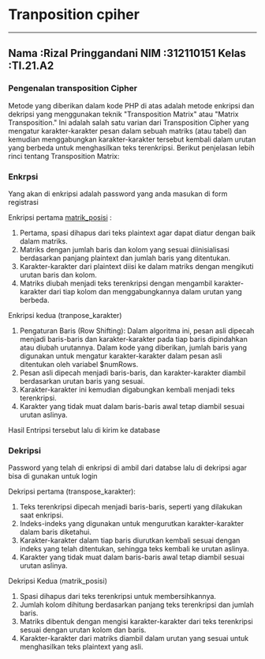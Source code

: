 # Tranposition cpiher


---
Nama    :Rizal Pringgandani
NIM     :312110151
Kelas   :TI.21.A2
---

### Pengenalan transposition Cipher

Metode yang diberikan dalam kode PHP di atas adalah metode enkripsi dan dekripsi yang menggunakan teknik "Transposition Matrix" atau "Matrix Transposition." Ini adalah salah satu varian dari Transposition Cipher yang mengatur karakter-karakter pesan dalam sebuah matriks (atau tabel) dan kemudian menggabungkan karakter-karakter tersebut kembali dalam urutan yang berbeda untuk menghasilkan teks terenkripsi. Berikut penjelasan lebih rinci tentang Transposition Matrix:

### Enkrpsi

Yang akan di enkripsi adalah password yang anda masukan di form registrasi 

Enkripsi pertama [matrik_posisi](matrik_posisi)
 :

1. Pertama, spasi dihapus dari teks plaintext agar dapat diatur dengan baik dalam matriks.
2. Matriks dengan jumlah baris dan kolom yang sesuai diinisialisasi berdasarkan panjang plaintext dan jumlah baris yang ditentukan.
3. Karakter-karakter dari plaintext diisi ke dalam matriks dengan mengikuti urutan baris dan kolom.
4. Matriks diubah menjadi teks terenkripsi dengan mengambil karakter-karakter dari tiap kolom dan menggabungkannya dalam urutan yang berbeda.

Enkripsi kedua (tranpose_karakter)
1. Pengaturan Baris (Row Shifting): Dalam algoritma ini, pesan asli dipecah menjadi baris-baris dan karakter-karakter pada tiap baris dipindahkan atau diubah urutannya. Dalam kode yang diberikan, jumlah baris yang digunakan untuk mengatur karakter-karakter dalam pesan asli ditentukan oleh variabel $numRows.
2. Pesan asli dipecah menjadi baris-baris, dan karakter-karakter diambil berdasarkan urutan baris yang sesuai.
3. Karakter-karakter ini kemudian digabungkan kembali menjadi teks terenkripsi.
4. Karakter yang tidak muat dalam baris-baris awal tetap diambil sesuai urutan aslinya.

Hasil Entripsi tersebut lalu di kirim ke database 

### Dekripsi

Password yang telah di enkripsi di ambil dari databse lalu di dekripsi agar bisa di gunakan untuk login

Dekripsi pertama (transpose_karakter):
1. Teks terenkripsi dipecah menjadi baris-baris, seperti yang dilakukan saat enkripsi.
2. Indeks-indeks yang digunakan untuk mengurutkan karakter-karakter dalam baris diketahui.
3. Karakter-karakter dalam tiap baris diurutkan kembali sesuai dengan indeks yang telah ditentukan, sehingga teks kembali ke urutan aslinya.
4. Karakter yang tidak muat dalam baris-baris awal tetap diambil sesuai urutan aslinya.

Dekripsi Kedua (matrik_posisi)
1. Spasi dihapus dari teks terenkripsi untuk membersihkannya.
2. Jumlah kolom dihitung berdasarkan panjang teks terenkripsi dan jumlah baris.
3. Matriks dibentuk dengan mengisi karakter-karakter dari teks terenkripsi sesuai dengan urutan kolom dan baris.
4. Karakter-karakter dari matriks diambil dalam urutan yang sesuai untuk menghasilkan teks plaintext yang asli.
